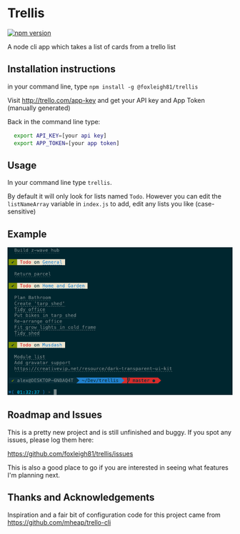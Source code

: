 # Trellis

[![npm version](http://img.shields.io/npm/v/@foxleigh81/trellis.svg?style=flat)](https://npmjs.org/package/@foxleigh81/trellis "View this project on npm")

A node cli app which takes a list of cards from a trello list

## Installation instructions

in your command line, type `npm install -g @foxleigh81/trellis`

Visit http://trello.com/app-key and get your API key and App Token (manually generated)

Back in the command line type:

```bash
  export API_KEY=[your api key]
  export APP_TOKEN=[your app token]
```

## Usage

In your command line type `trellis`.

By default it will only look for lists named `Todo`. However you can edit the `listNameArray` variable in `index.js` to add, edit any lists you like (case-sensitive)

## Example

![Screenshot](example.png)

## Roadmap and Issues

This is a pretty new project and is still unfinished and buggy. If you spot any issues, please log them here:

https://github.com/foxleigh81/trellis/issues

This is also a good place to go if you are interested in seeing what features I'm planning next.

## Thanks and Acknowledgements

Inspiration and a fair bit of configuration code for this project came from https://github.com/mheap/trello-cli